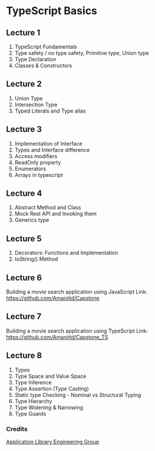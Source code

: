 # TypeScript Basics

## Lecture 1

1. TypeScript Fundamentals
2. Type safety / no type safety, Primitive type, Union type
3. Type Declaration
4. Classes & Constructors

## Lecture 2

1. Union Type
2. Intersection Type
3. Typed Literals and Type alias

## Lecture 3

1. Implementation of Interface
2. Types and Interface difference
3. Access modifiers
4. ReadOnly property
5. Enumerators
6. Arrays in typescript

## Lecture 4

1. Abstract Method and Class
2. Mock Rest API and Invoking them
3. Generics type

## Lecture 5

1. Decorators: Functions and Implementation
2. toString() Method

## Lecture 6

Building a movie search application using JavaScript
Link: https://github.com/Amaniitd/Capstone

## Lecture 7

Building a movie search application using TypeScript
Link: https://github.com/Amaniitd/Capstone_TS

## Lecture 8

1. Types
2. Type Space and Value Space
3. Type Inference
4. Type Assertion (Type Casting)
5. Static type Checking - Nominal vs Structural Typing
6. Type Hierarchy
7. Type Widening & Narrowing
8. Type Guards

### Credits

[Application Library Engineering Group](http://applibgroup.github.io/)
